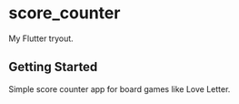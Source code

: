 # score_counter

My Flutter tryout.

## Getting Started

Simple score counter app for board games like Love Letter.
